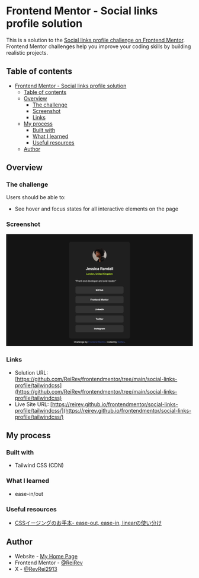 # Frontend Mentor - Social links profile solution

This is a solution to the [Social links profile challenge on Frontend Mentor](https://www.frontendmentor.io/challenges/social-links-profile-UG32l9m6dQ). Frontend Mentor challenges help you improve your coding skills by building realistic projects. 

## Table of contents

- [Frontend Mentor - Social links profile solution](#frontend-mentor---social-links-profile-solution)
  - [Table of contents](#table-of-contents)
  - [Overview](#overview)
    - [The challenge](#the-challenge)
    - [Screenshot](#screenshot)
    - [Links](#links)
  - [My process](#my-process)
    - [Built with](#built-with)
    - [What I learned](#what-i-learned)
    - [Useful resources](#useful-resources)
  - [Author](#author)

## Overview

### The challenge

Users should be able to:

- See hover and focus states for all interactive elements on the page

### Screenshot

![](./screenshot.png)

### Links

- Solution URL: [https://github.com/ReiRev/frontendmentor/tree/main/social-links-profile/tailwindcss](https://github.com/ReiRev/frontendmentor/tree/main/social-links-profile/tailwindcss)
- Live Site URL: [https://reirev.github.io/frontendmentor/social-links-profile/tailwindcss/](https://reirev.github.io/frontendmentor/social-links-profile/tailwindcss/)

## My process

### Built with

- Tailwind CSS (CDN)

### What I learned

- ease-in/out

### Useful resources

- [CSSイージングのお手本- ease-out, ease-in, linearの使い分け](https://ics.media/entry/18730/)

## Author

- Website - [My Home Page](https://reirev.net/)
- Frontend Mentor - [@ReiRev](https://www.frontendmentor.io/profile/ReiRev)
- X - [@RevRei2913](https://www.twitter.com/RevRei2913)
